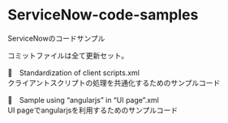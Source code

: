 # ServiceNow-code-samples
ServiceNowのコードサンプル

コミットファイルは全て更新セット。

🔳　Standardization of client scripts.xml<br>
クライアントスクリプトの処理を共通化するためのサンプルコード

🔳　Sample using “angularjs” in “UI page”.xml<br>
UI pageでangularjsを利用するためのサンプルコード

